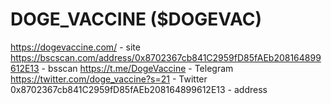 # DOGE_VACCINE ($DOGEVAC)
https://dogevaccine.com/ - site
https://bscscan.com/address/0x8702367cb841C2959fD85fAEb208164899612E13 - bsscan
https://t.me/DogeVaccine - Telegram
https://twitter.com/doge_vaccine?s=21 - Twitter
0x8702367cb841C2959fD85fAEb208164899612E13 - address
